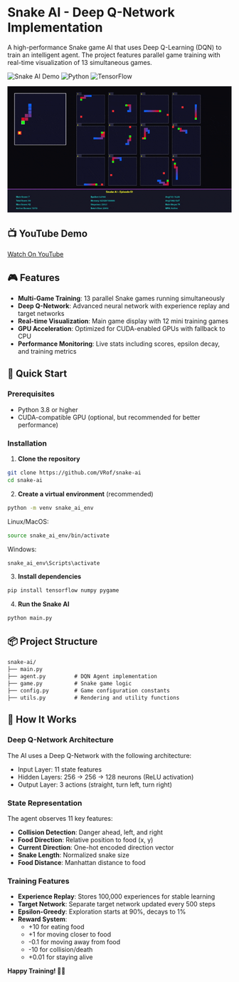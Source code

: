 # Snake AI - Deep Q-Network Implementation

A high-performance Snake game AI that uses Deep Q-Learning (DQN) to train an intelligent agent. The project features parallel game training with real-time visualization of 13 simultaneous games.

![Snake AI Demo](https://img.shields.io/badge/AI-Deep%20Q--Learning-blue) ![Python](https://img.shields.io/badge/Python-3.8+-green) ![TensorFlow](https://img.shields.io/badge/TensorFlow-2.x-orange)

![](https://github.com/VRof/snake-ai/blob/main/demo.gif)

## 📺 YouTube Demo

[Watch On YouTube](https://www.youtube.com/watch?v=ZLUIE2cbBAw)

## 🎮 Features

- **Multi-Game Training**: 13 parallel Snake games running simultaneously
- **Deep Q-Network**: Advanced neural network with experience replay and target networks
- **Real-time Visualization**: Main game display with 12 mini training games
- **GPU Acceleration**: Optimized for CUDA-enabled GPUs with fallback to CPU
- **Performance Monitoring**: Live stats including scores, epsilon decay, and training metrics

## 🚀 Quick Start

### Prerequisites

- Python 3.8 or higher
- CUDA-compatible GPU (optional, but recommended for better performance)

### Installation

1. **Clone the repository**
```bash
git clone https://github.com/VRof/snake-ai
cd snake-ai
```

2. **Create a virtual environment** (recommended)
```bash
python -m venv snake_ai_env
```
Linux/MacOS:
```bash
source snake_ai_env/bin/activate
```
Windows:
```bash
snake_ai_env\Scripts\activate
```
3. **Install dependencies**
```bash
pip install tensorflow numpy pygame
```

4. **Run the Snake AI**
```bash
python main.py
```

## 📦 Project Structure

```
snake-ai/
├── main.py
├── agent.py         # DQN Agent implementation
├── game.py          # Snake game logic
├── config.py        # Game configuration constants
├── utils.py         # Rendering and utility functions
```

## 🧠 How It Works

### Deep Q-Network Architecture

The AI uses a Deep Q-Network with the following architecture:
- Input Layer: 11 state features
- Hidden Layers: 256 → 256 → 128 neurons (ReLU activation)
- Output Layer: 3 actions (straight, turn left, turn right)

### State Representation

The agent observes 11 key features:
- **Collision Detection**: Danger ahead, left, and right
- **Food Direction**: Relative position to food (x, y)
- **Current Direction**: One-hot encoded direction vector
- **Snake Length**: Normalized snake size
- **Food Distance**: Manhattan distance to food

### Training Features

- **Experience Replay**: Stores 100,000 experiences for stable learning
- **Target Network**: Separate target network updated every 500 steps
- **Epsilon-Greedy**: Exploration starts at 90%, decays to 1%
- **Reward System**: 
  - +10 for eating food
  - +1 for moving closer to food
  - -0.1 for moving away from food
  - -10 for collision/death
  - +0.01 for staying alive

**Happy Training! 🐍🤖**
